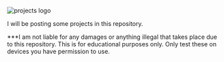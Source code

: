 ![projects logo](https://user-images.githubusercontent.com/121398742/209669745-60bba86f-5b3a-485f-a129-bf74f21ff5cb.png)

I will be posting some projects in this repository.


***I am not liable for any damages or anything illegal that takes place due to this repository. This is for educational purposes only. Only test these on devices you have permission to use.
